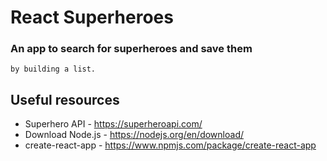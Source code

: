 # React Superheroes
### An app to search for superheroes and save them
    by building a list.

## Useful resources
* Superhero API - https://superheroapi.com/
* Download Node.js - https://nodejs.org/en/download/
* create-react-app - https://www.npmjs.com/package/create-react-app

